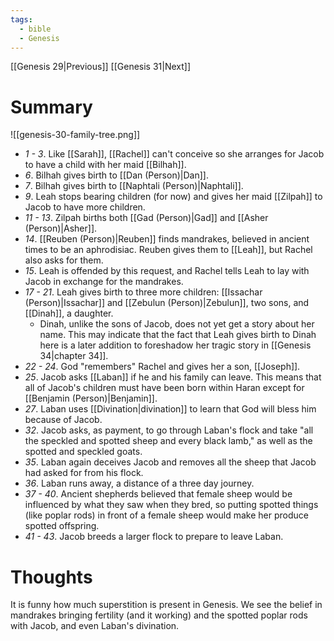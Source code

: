 ```yaml
---
tags:
  - bible
  - Genesis
---
```

[[Genesis 29|Previous]] [[Genesis 31|Next]]
# Summary
![[genesis-30-family-tree.png]]
- *1 - 3*. Like [[Sarah]], [[Rachel]] can't conceive so she arranges for Jacob to have a child with her maid [[Bilhah]]. 
- *6*. Bilhah gives birth to [[Dan (Person)|Dan]].
- *7*. Bilhah gives birth to [[Naphtali (Person)|Naphtali]]. 
- *9*. Leah stops bearing children (for now) and gives her maid [[Zilpah]] to Jacob to have more children. 
- *11 - 13*. Zilpah births both [[Gad (Person)|Gad]] and [[Asher (Person)|Asher]].
- *14*. [[Reuben (Person)|Reuben]] finds mandrakes, believed in ancient times to be an aphrodisiac. Reuben gives them to [[Leah]], but Rachel also asks for them.
- *15*. Leah is offended by this request, and Rachel tells Leah to lay with Jacob in exchange for the mandrakes.
- *17 - 21*. Leah gives birth to three more children: [[Issachar (Person)|Issachar]] and [[Zebulun (Person)|Zebulun]], two sons, and [[Dinah]], a daughter.
	- Dinah, unlike the sons of Jacob, does not yet get a story about her name. This may indicate that the fact that Leah gives birth to Dinah here is a later addition to foreshadow her tragic story in [[Genesis 34|chapter 34]].
- *22 - 24*. God "remembers" Rachel and gives her a son, [[Joseph]].
- *25*. Jacob asks [[Laban]] if he and his family can leave. This means that all of Jacob's children must have been born within Haran except for [[Benjamin (Person)|Benjamin]].
- *27*. Laban uses [[Divination|divination]] to learn that God will bless him because of Jacob.
- *32*. Jacob asks, as payment, to go through Laban's flock and take "all the speckled and spotted sheep and every black lamb," as well as the spotted and speckled goats.
- *35*. Laban again deceives Jacob and removes all the sheep that Jacob had asked for from his flock.
- *36*. Laban runs away, a distance of a three day journey.
- *37 - 40*. Ancient shepherds believed that female sheep would be influenced by what they saw when they bred, so putting spotted things (like poplar rods) in front of a female sheep would make her produce spotted offspring.
- *41 - 43*. Jacob breeds a larger flock to prepare to leave Laban.
# Thoughts
It is funny how much superstition is present in Genesis. We see the belief in mandrakes bringing fertility (and it working) and the spotted poplar rods with Jacob, and even Laban's divination.